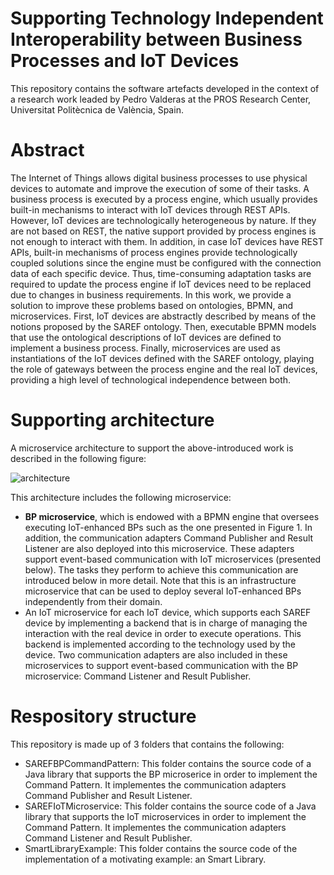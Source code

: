 # Supporting Technology Independent Interoperability between Business Processes and IoT Devices

This repository contains the software artefacts developed in the context of a research work leaded by Pedro Valderas at the PROS Research Center, Universitat Politècnica de València, Spain.

# Abstract
The Internet of Things allows digital business processes to use physical devices to automate and improve the execution of some of their tasks. A business process is executed by a process engine, which usually provides built-in mechanisms to interact with IoT devices through REST APIs. However, IoT devices are technologically heterogeneous by nature. If they are not based on REST, the native support provided by process engines is not enough to interact with them. In addition, in case IoT devices have REST APIs, built-in mechanisms of process engines provide technologically coupled solutions since the engine must be configured with the connection data of each specific device. Thus, time-consuming adaptation tasks are required to update the process engine if IoT devices need to be replaced due to changes in business requirements. In this work, we provide a solution to improve these problems based on ontologies, BPMN, and microservices. First, IoT devices are abstractly described by means of the notions proposed by the SAREF ontology. Then, executable BPMN models that use the ontological descriptions of IoT devices are defined to implement a business process. Finally, microservices are used as instantiations of the IoT devices defined with the SAREF ontology, playing the role of gateways between the process engine and the real IoT devices, providing a high level of technological independence between both.

# Supporting architecture
A microservice architecture to support the above-introduced work is described in the following figure:

![architecture](./architecture.jpg "Proposed Architecture") 

This architecture includes the following microservice:
* **BP microservice**, which is endowed with a BPMN engine that oversees executing IoT-enhanced BPs such as the one presented in Figure 1. In addition, the communication adapters Command Publisher and Result Listener are also deployed into this microservice. These adapters support event-based communication with IoT microservices (presented below). The tasks they perform to achieve this communication are introduced below in more detail. Note that this is an infrastructure microservice that can be used to deploy several IoT-enhanced BPs independently from their domain.
* An IoT microservice for each IoT device, which supports each SAREF device by implementing a backend that is in charge of managing the interaction with the real device in order to execute operations. This backend is implemented according to the technology used by the device. Two communication adapters are also included in these microservices to support event-based communication with the BP microservice: Command Listener and Result Publisher.

# Respository structure

This repository is made up of 3 folders that contains the following:

* SAREFBPCommandPattern: This folder contains the source code of a Java library that supports the BP microserice in order to implement the Command Pattern. It implementes the communication adapters Command Publisher and Result Listener.
* SAREFIoTMicroservice: This folder contains the source code of a Java library that supports the IoT microservices in order to implement the Command Pattern. It implementes the communication adapters Command Listener and Result Publisher.
* SmartLibraryExample: This folder contains the source code of the implementation of a motivating example: an Smart Library.
